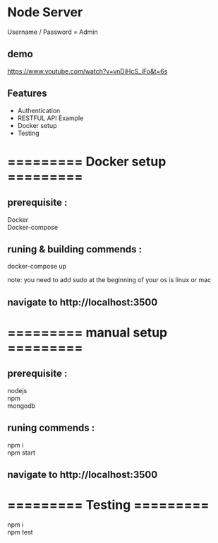 # Node Server

Username / Password = Admin

## demo
https://www.youtube.com/watch?v=vnDiHcS_jFo&t=6s

## Features
  - Authentication  
  - RESTFUL API Example  
  - Docker setup  
  - Testing  

# ========= Docker setup =========

## prerequisite :
  Docker  
  Docker-compose

## runing & building commends :
  docker-compose up
  
note: you need to add sudo at the beginning of your os is linux or mac

 ## navigate to http://localhost:3500


# ========= manual setup =========

## prerequisite :
  nodejs  
  npm  
  mongodb  

## runing commends :
  npm i   
  npm start
  
 ## navigate to http://localhost:3500

# ========= Testing =========
  npm i   
  npm test

